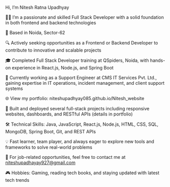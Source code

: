 Hi, I’m Nitesh Ratna Upadhyay

👨‍💻 I’m a passionate and skilled Full Stack Developer with a solid foundation in both frontend and backend technologies

📍 Based in Noida, Sector-62

🔍 Actively seeking opportunities as a Frontend or Backend Developer to contribute to innovative and scalable projects

🎓 Completed Full Stack Developer training at QSpiders, Noida, with hands-on experience in React.js, Node.js, and Spring Boot

💼 Currently working as a Support Engineer at CMS IT Services Pvt. Ltd., gaining expertise in IT operations, incident management, and client support systems

🌐 View my portfolio: niteshupadhyay085.github.io/Nitesh_website

🚀 Built and deployed several full-stack projects including responsive websites, dashboards, and RESTful APIs (details in portfolio)

🛠️ Technical Skills: Java, JavaScript, React.js, Node.js, HTML, CSS, SQL, MongoDB, Spring Boot, Git, and REST APIs

💡 Fast learner, team player, and always eager to explore new tools and frameworks to solve real-world problems

📧 For job-related opportunities, feel free to contact me at niteshupadhayay927@gmail.com

🎮 Hobbies: Gaming, reading tech books, and staying updated with latest tech trends

<!---
Niteshupadhyay085/Niteshupadhyay085 is a ✨ special ✨ repository because its `README.md` (this file) appears on your GitHub profile.
You can click the Preview link to take a look at your changes.
--->
